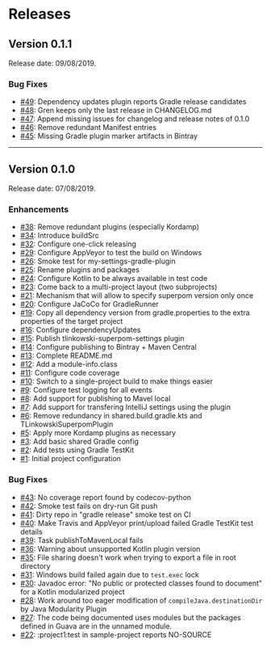 # Releases

## Version 0.1.1

Release date: 09/08/2019.

### Bug Fixes

-   [#49](https://github.com/tlinkowski/tlinkowski-superpom/issues/49): Dependency updates plugin reports Gradle release candidates
-   [#48](https://github.com/tlinkowski/tlinkowski-superpom/issues/48): Gren keeps only the last release in CHANGELOG.md
-   [#47](https://github.com/tlinkowski/tlinkowski-superpom/issues/47): Append missing issues for changelog and release notes of 0.1.0
-   [#46](https://github.com/tlinkowski/tlinkowski-superpom/issues/46): Remove redundant Manifest entries
-   [#45](https://github.com/tlinkowski/tlinkowski-superpom/issues/45): Missing Gradle plugin marker artifacts in Bintray

---

## Version 0.1.0

Release date: 07/08/2019.

### Enhancements

-   [#38](https://github.com/tlinkowski/tlinkowski-superpom/issues/38): Remove redundant plugins (especially Kordamp)
-   [#34](https://github.com/tlinkowski/tlinkowski-superpom/issues/34): Introduce buildSrc
-   [#32](https://github.com/tlinkowski/tlinkowski-superpom/issues/32): Configure one-click releasing
-   [#29](https://github.com/tlinkowski/tlinkowski-superpom/issues/29): Configure AppVeyor to test the build on Windows
-   [#26](https://github.com/tlinkowski/tlinkowski-superpom/issues/26): Smoke test for my-settings-gradle-plugin
-   [#25](https://github.com/tlinkowski/tlinkowski-superpom/issues/25): Rename plugins and packages
-   [#24](https://github.com/tlinkowski/tlinkowski-superpom/issues/24): Configure Kotlin to be always available in test code
-   [#23](https://github.com/tlinkowski/tlinkowski-superpom/issues/23): Come back to a multi-project layout (two subprojects)
-   [#21](https://github.com/tlinkowski/tlinkowski-superpom/issues/21): Mechanism that will allow to specify superpom version only once
-   [#20](https://github.com/tlinkowski/tlinkowski-superpom/issues/20): Configure JaCoCo for GradleRunner
-   [#19](https://github.com/tlinkowski/tlinkowski-superpom/issues/19): Copy all dependency version from gradle.properties to the extra properties of the target project
-   [#16](https://github.com/tlinkowski/tlinkowski-superpom/issues/16): Configure dependencyUpdates
-   [#15](https://github.com/tlinkowski/tlinkowski-superpom/issues/15): Publish tlinkowski-superpom-settings plugin
-   [#14](https://github.com/tlinkowski/tlinkowski-superpom/issues/14): Configure publishing to Bintray + Maven Central
-   [#13](https://github.com/tlinkowski/tlinkowski-superpom/issues/13): Complete README.md
-   [#12](https://github.com/tlinkowski/tlinkowski-superpom/issues/12): Add a module-info.class
-   [#11](https://github.com/tlinkowski/tlinkowski-superpom/issues/11): Configure code coverage
-   [#10](https://github.com/tlinkowski/tlinkowski-superpom/issues/10): Switch to a single-project build to make things easier
-   [#9](https://github.com/tlinkowski/tlinkowski-superpom/issues/9): Configure test logging for all events
-   [#8](https://github.com/tlinkowski/tlinkowski-superpom/issues/8): Add support for publishing to Mavel local
-   [#7](https://github.com/tlinkowski/tlinkowski-superpom/issues/7): Add support for transfering IntelliJ settings using the plugin
-   [#6](https://github.com/tlinkowski/tlinkowski-superpom/issues/6): Remove redundancy in shared.build.gradle.kts and TLinkowskiSuperpomPlugin
-   [#5](https://github.com/tlinkowski/tlinkowski-superpom/issues/5): Apply more Kordamp plugins as necessary
-   [#3](https://github.com/tlinkowski/tlinkowski-superpom/issues/3): Add basic shared Gradle config
-   [#2](https://github.com/tlinkowski/tlinkowski-superpom/issues/2): Add tests using Gradle TestKit
-   [#1](https://github.com/tlinkowski/tlinkowski-superpom/issues/1): Initial project configuration

### Bug Fixes

-   [#43](https://github.com/tlinkowski/tlinkowski-superpom/issues/43): No coverage report found by codecov-python
-   [#42](https://github.com/tlinkowski/tlinkowski-superpom/issues/42): Smoke test fails on dry-run Git push
-   [#41](https://github.com/tlinkowski/tlinkowski-superpom/issues/41): Dirty repo in "gradle release" smoke test on CI
-   [#40](https://github.com/tlinkowski/tlinkowski-superpom/issues/40): Make Travis and AppVeyor print/upload failed Gradle TestKit test details
-   [#39](https://github.com/tlinkowski/tlinkowski-superpom/issues/39): Task publishToMavenLocal fails
-   [#36](https://github.com/tlinkowski/tlinkowski-superpom/issues/36): Warning about unsupported Kotlin plugin version
-   [#35](https://github.com/tlinkowski/tlinkowski-superpom/issues/35): File sharing doesn't work when trying to export a file in root directory
-   [#31](https://github.com/tlinkowski/tlinkowski-superpom/issues/31): Windows build failed again due to `test.exec` lock
-   [#30](https://github.com/tlinkowski/tlinkowski-superpom/issues/30): Javadoc error: "No public or protected classes found to document" for a Kotlin modularized project
-   [#28](https://github.com/tlinkowski/tlinkowski-superpom/issues/28): Work around too eager modification of `compileJava.destinationDir` by Java Modularity Plugin
-   [#27](https://github.com/tlinkowski/tlinkowski-superpom/issues/27): The code being documented uses modules but the packages defined in Guava are in the unnamed module.
-   [#22](https://github.com/tlinkowski/tlinkowski-superpom/issues/22): :project1:test in sample-project reports NO-SOURCE
